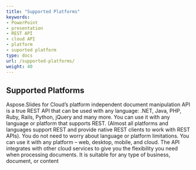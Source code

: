 ```yaml
---
title: "Supported Platforms"
keywords:
- PowerPoint
- presentation
- REST API
- cloud API
- platform
- suported platform
type: docs
url: /supported-platforms/
weight: 40
---
```


## **Supported Platforms**
Aspose.Slides for Cloud’s platform independent document manipulation API is a true REST API that can be used with any language: .NET, Java, PHP, Ruby, Rails, Python, jQuery and many more. You can use it with any language or platform that supports REST. (Almost all platforms and languages support REST and provide native REST clients to work with REST APIs). You do not need to worry about language or platform limitations. You can use it with any platform – web, desktop, mobile, and cloud. The API integrates with other cloud services to give you the flexibility you need when processing documents. It is suitable for any type of business, document, or content
